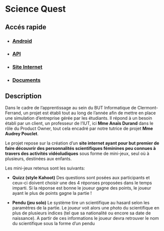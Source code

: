 # Science Quest

## Accés rapide

- ### [Android](https://codefirst.iut.uca.fr/git/tom.biard/ScienceQuest/src/branch/Android/android)

- ### [API](https://codefirst.iut.uca.fr/git/tom.biard/ScienceQuest/src/branch/Springboot/SpringBootProject/)

- ### [Site Internet](https://codefirst.iut.uca.fr/git/tom.biard/ScienceQuest/src/branch/front/science-quest)

- ### [Documents](https://codefirst.iut.uca.fr/git/tom.biard/ScienceQuest/src/branch/master/Documentation)

## Description

Dans le cadre de l’apprentissage au sein du BUT Informatique de Clermont-Ferrand, un projet est établi tout au long de l’année afin de mettre en place une simulation d’entreprise gérée par les étudiants. Il répond à un besoin établi par un client, un professeur de l’IUT, ici **Mme Anaïs Durand** dans le rôle du Product Owner,  tout cela encadré par notre tutrice de projet **Mme Audrey Pouclet**.

Le projet repose sur la création d’un **site internet ayant pour but premier de faire découvrir des personnalités scientifiques féminines peu connues à travers des activités vidéoludiques** sous forme de mini-jeux, seul où à plusieurs, destinées aux enfants.

Les mini-jeux retenus sont les suivants:

- **Quizz (style Kahoot)** Des questions sont posées aux participants et ceux-ci doivent choisir une des 4 réponses proposées dans le temps imparti. Si la réponse est bonne le joueur gagne des points, le joueur ayant le plus de points gagne la partie !

- **Pendu (jeu solo)**
Le système tire un scientifique au hasard selon les paramètres de la partie.
Le joueur voit alors une photo du scientifique en plus de plusieurs indices (tel que sa nationalité ou encore sa date de naissance).
A partir de ces informations le joueur devra retrouver le nom du scientifique sous la forme d’un pendu
